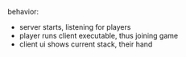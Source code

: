 behavior:
- server starts, listening for players
- player runs client executable, thus joining game
- client ui shows current stack, their hand
